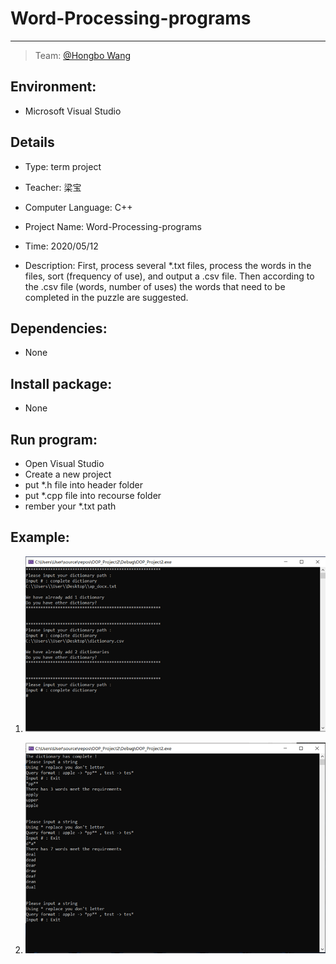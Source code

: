 # **Word-Processing-programs**

-----

>  Team: [@Hongbo Wang ](https://github.com/BOBWang1117)
>
>  

## **Environment:**

- Microsoft Visual Studio

  

## **Details**

- Type: term project

- Teacher: 梁宝

- Computer Language: C++

- Project Name: Word-Processing-programs

- Time: 2020/05/12

- Description: First, process several *.txt files, process the words in the files, sort (frequency of use), and output a .csv file. Then according to the .csv file (words, number of uses) the words that need to be completed in the puzzle are suggested.

  

## **Dependencies:** 

- None



## **Install package:**

- None




## **Run program:**

- Open Visual Studio
- Create a new project
- put *.h file into header folder
- put *.cpp file into recourse folder
- rember your *.txt path

 

## **Example:**

1. ![picture1](./picture/1.png)

   

2. ![picture1](./picture/2.png)

   

